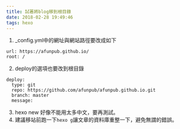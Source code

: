 ```yaml
---
title: 試著將blog移到根目錄
date: 2018-02-28 19:49:46
tags: hexo
---
```

1. _config.yml中的網址與網站路徑要改成如下
```
url: https://afunpub.github.io/
root: /
```
2. deploy的選項也要改到根目錄
```
deploy:
  type: git
  repo: https://github.com/afunpub/afunpub.github.io.git
  branch: master
  message:
```
3. hexo new 好像不能用太多中文，要再測試。
5. 建議移站前跑一下`hexo g`讓文章的資料庫重整一下，避免無謂的錯誤。